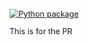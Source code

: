 
[![Python package](https://github.com/RoberVega/faast-assignment/actions/workflows/python-package.yml/badge.svg)](https://github.com/RoberVega/faast-assignment/actions/workflows/python-package.yml)



This is for the PR
